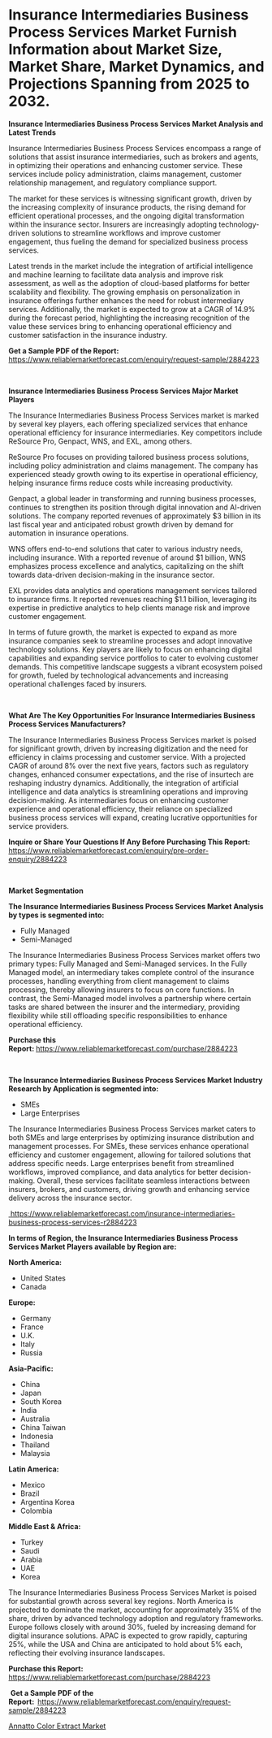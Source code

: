 <p><h1>Insurance Intermediaries Business Process Services Market Furnish Information about Market Size, Market Share, Market Dynamics, and Projections Spanning from 2025 to 2032.</h1></p><p><strong>Insurance Intermediaries Business Process Services Market Analysis and Latest Trends</strong></p>
<p><p>Insurance Intermediaries Business Process Services encompass a range of solutions that assist insurance intermediaries, such as brokers and agents, in optimizing their operations and enhancing customer service. These services include policy administration, claims management, customer relationship management, and regulatory compliance support. </p><p>The market for these services is witnessing significant growth, driven by the increasing complexity of insurance products, the rising demand for efficient operational processes, and the ongoing digital transformation within the insurance sector. Insurers are increasingly adopting technology-driven solutions to streamline workflows and improve customer engagement, thus fueling the demand for specialized business process services.</p><p>Latest trends in the market include the integration of artificial intelligence and machine learning to facilitate data analysis and improve risk assessment, as well as the adoption of cloud-based platforms for better scalability and flexibility. The growing emphasis on personalization in insurance offerings further enhances the need for robust intermediary services. Additionally, the market is expected to grow at a CAGR of 14.9% during the forecast period, highlighting the increasing recognition of the value these services bring to enhancing operational efficiency and customer satisfaction in the insurance industry.</p></p>
<p><strong>Get a Sample PDF of the Report:&nbsp;</strong> <a href="https://www.reliablemarketforecast.com/enquiry/request-sample/2884223?utm_campaign=3275&utm_medium=2&utm_source=Github&utm_content=ia&utm_term=13032025&utm_id=insurance-intermediaries-business-process-services">https://www.reliablemarketforecast.com/enquiry/request-sample/2884223</a></p>
<p>&nbsp;</p>
<p><strong>Insurance Intermediaries Business Process Services Major Market Players</strong></p>
<p><p>The Insurance Intermediaries Business Process Services market is marked by several key players, each offering specialized services that enhance operational efficiency for insurance intermediaries. Key competitors include ReSource Pro, Genpact, WNS, and EXL, among others.</p><p>ReSource Pro focuses on providing tailored business process solutions, including policy administration and claims management. The company has experienced steady growth owing to its expertise in operational efficiency, helping insurance firms reduce costs while increasing productivity.</p><p>Genpact, a global leader in transforming and running business processes, continues to strengthen its position through digital innovation and AI-driven solutions. The company reported revenues of approximately $3 billion in its last fiscal year and anticipated robust growth driven by demand for automation in insurance operations.</p><p>WNS offers end-to-end solutions that cater to various industry needs, including insurance. With a reported revenue of around $1 billion, WNS emphasizes process excellence and analytics, capitalizing on the shift towards data-driven decision-making in the insurance sector.</p><p>EXL provides data analytics and operations management services tailored to insurance firms. It reported revenues reaching $1.1 billion, leveraging its expertise in predictive analytics to help clients manage risk and improve customer engagement.</p><p>In terms of future growth, the market is expected to expand as more insurance companies seek to streamline processes and adopt innovative technology solutions. Key players are likely to focus on enhancing digital capabilities and expanding service portfolios to cater to evolving customer demands. This competitive landscape suggests a vibrant ecosystem poised for growth, fueled by technological advancements and increasing operational challenges faced by insurers.</p></p>
<p>&nbsp;</p>
<p><strong>What Are The Key Opportunities For Insurance Intermediaries Business Process Services Manufacturers?</strong></p>
<p><p>The Insurance Intermediaries Business Process Services market is poised for significant growth, driven by increasing digitization and the need for efficiency in claims processing and customer service. With a projected CAGR of around 8% over the next five years, factors such as regulatory changes, enhanced consumer expectations, and the rise of insurtech are reshaping industry dynamics. Additionally, the integration of artificial intelligence and data analytics is streamlining operations and improving decision-making. As intermediaries focus on enhancing customer experience and operational efficiency, their reliance on specialized business process services will expand, creating lucrative opportunities for service providers.</p></p>
<p><strong>Inquire or Share Your Questions If Any Before Purchasing This Report:</strong> <a href="https://www.reliablemarketforecast.com/enquiry/pre-order-enquiry/2884223?utm_campaign=3275&utm_medium=2&utm_source=Github&utm_content=ia&utm_term=13032025&utm_id=insurance-intermediaries-business-process-services">https://www.reliablemarketforecast.com/enquiry/pre-order-enquiry/2884223</a></p>
<p>&nbsp;</p>
<p><strong>Market Segmentation</strong></p>
<p><strong>The Insurance Intermediaries Business Process Services Market Analysis by types is segmented into:</strong></p>
<p><ul><li>Fully Managed</li><li>Semi-Managed</li></ul></p>
<p><p>The Insurance Intermediaries Business Process Services market offers two primary types: Fully Managed and Semi-Managed services. In the Fully Managed model, an intermediary takes complete control of the insurance processes, handling everything from client management to claims processing, thereby allowing insurers to focus on core functions. In contrast, the Semi-Managed model involves a partnership where certain tasks are shared between the insurer and the intermediary, providing flexibility while still offloading specific responsibilities to enhance operational efficiency.</p></p>
<p><strong>Purchase this Report:&nbsp;</strong><a href="https://www.reliablemarketforecast.com/purchase/2884223?utm_campaign=3275&utm_medium=2&utm_source=Github&utm_content=ia&utm_term=13032025&utm_id=insurance-intermediaries-business-process-services">https://www.reliablemarketforecast.com/purchase/2884223</a></p>
<p>&nbsp;</p>
<p><strong>The Insurance Intermediaries Business Process Services Market Industry Research by Application is segmented into:</strong></p>
<p><ul><li>SMEs</li><li>Large Enterprises</li></ul></p>
<p><p>The Insurance Intermediaries Business Process Services market caters to both SMEs and large enterprises by optimizing insurance distribution and management processes. For SMEs, these services enhance operational efficiency and customer engagement, allowing for tailored solutions that address specific needs. Large enterprises benefit from streamlined workflows, improved compliance, and data analytics for better decision-making. Overall, these services facilitate seamless interactions between insurers, brokers, and customers, driving growth and enhancing service delivery across the insurance sector.</p></p>
<p><a href="https://www.reliablemarketforecast.com/insurance-intermediaries-business-process-services-r2884223?utm_campaign=3275&utm_medium=2&utm_source=Github&utm_content=ia&utm_term=13032025&utm_id=insurance-intermediaries-business-process-services">&nbsp;https://www.reliablemarketforecast.com/insurance-intermediaries-business-process-services-r2884223</a></p>
<p><strong>In terms of Region, the Insurance Intermediaries Business Process Services Market Players available by Region are:</strong></p>
<p>
    <p> <strong> North America: </strong>
        <ul>
            <li>United States</li>
            <li>Canada</li>
        </ul>
        </p> 
    <p> <strong> Europe: </strong>
        <ul>
            <li>Germany</li>
            <li>France</li>
            <li>U.K.</li>
            <li>Italy</li>
            <li>Russia</li>
        </ul>
        </p> 
    <p> <strong> Asia-Pacific: </strong>
        <ul>
            <li>China</li>
            <li>Japan</li>
            <li>South Korea</li>
            <li>India</li>
            <li>Australia</li>
            <li>China Taiwan</li>
            <li>Indonesia</li>
            <li>Thailand</li>
            <li>Malaysia</li>
        </ul>
        </p> 
    <p> <strong> Latin America: </strong>
        <ul>
            <li>Mexico</li>
            <li>Brazil</li>
            <li>Argentina Korea</li>
            <li>Colombia</li>
        </ul>
        </p> 
    <p> <strong> Middle East & Africa: </strong>
        <ul>
            <li>Turkey</li>
            <li>Saudi</li>
            <li>Arabia</li>
            <li>UAE</li>
            <li>Korea</li>
        </ul>
    </p>
    </p>
<p><p>The Insurance Intermediaries Business Process Services Market is poised for substantial growth across several key regions. North America is projected to dominate the market, accounting for approximately 35% of the share, driven by advanced technology adoption and regulatory frameworks. Europe follows closely with around 30%, fueled by increasing demand for digital insurance solutions. APAC is expected to grow rapidly, capturing 25%, while the USA and China are anticipated to hold about 5% each, reflecting their evolving insurance landscapes.</p></p>
<p><strong>Purchase this Report: </strong><a href="https://www.reliablemarketforecast.com/purchase/2884223?utm_campaign=3275&utm_medium=2&utm_source=Github&utm_content=ia&utm_term=13032025&utm_id=insurance-intermediaries-business-process-services">https://www.reliablemarketforecast.com/purchase/2884223</a></p>
<p>&nbsp;<strong>Get a Sample PDF of the Report:&nbsp;&nbsp;</strong><a href="https://www.reliablemarketforecast.com/enquiry/request-sample/2884223?utm_campaign=3275&utm_medium=2&utm_source=Github&utm_content=ia&utm_term=13032025&utm_id=insurance-intermediaries-business-process-services">https://www.reliablemarketforecast.com/enquiry/request-sample/2884223</a></p>
<p><strong></strong></p>
<p><p><a href="https://github.com/nacrehuipie/Market-Research-Report-List-1/blob/main/annatto-color-extract-market.md?utm_campaign=3275&utm_medium=2&utm_source=Github&utm_content=ia&utm_term=13032025&utm_id=insurance-intermediaries-business-process-services">Annatto Color Extract Market</a></p></p>